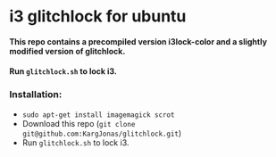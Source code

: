 # i3 glitchlock for ubuntu

#### This repo contains a precompiled version i3lock-color and a slightly modified version of glitchlock.

#### Run `glitchlock.sh` to lock i3.

### Installation:
- `sudo apt-get install imagemagick scrot`
- Download this repo (`git clone git@github.com:KargJonas/glitchlock.git`)
- Run `glitchlock.sh` to lock i3.
